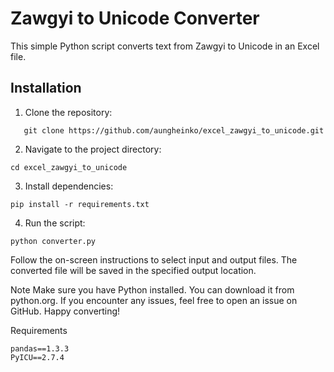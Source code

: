 # Zawgyi to Unicode Converter

This simple Python script converts text from Zawgyi to Unicode in an Excel file.

## Installation

1. Clone the repository:
```
   git clone https://github.com/aungheinko/excel_zawgyi_to_unicode.git
```
2. Navigate to the project directory:
```
cd excel_zawgyi_to_unicode
```
3. Install dependencies:
```
pip install -r requirements.txt
```
4. Run the script:
```
python converter.py
```
Follow the on-screen instructions to select input and output files.
The converted file will be saved in the specified output location.

Note
Make sure you have Python installed. You can download it from python.org.
If you encounter any issues, feel free to open an issue on GitHub.
Happy converting!

Requirements
```
pandas==1.3.3
PyICU==2.7.4
```
